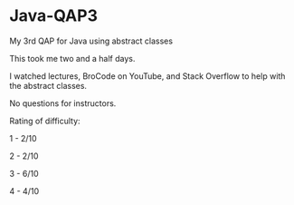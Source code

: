 # Java-QAP3
My 3rd QAP for Java using abstract classes

This took me two and a half days.

I watched lectures, BroCode on YouTube, and Stack Overflow to help with the abstract classes.

No questions for instructors.

Rating of difficulty:

1 - 2/10

2 - 2/10

3 - 6/10

4 - 4/10
